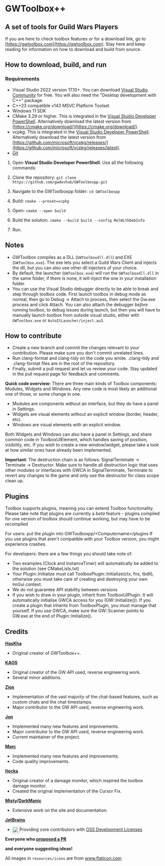 # GWToolbox++

## A set of tools for Guild Wars Players

If you are here to check toolbox features or for a download link, go to [https://gwtoolbox.com](https://gwtoolbox.com). Stay here and keep reading for information on how to download and build from source.

## How to download, build, and run
### Requirements
* Visual Studio 2022 version 17.10+. You can download [Visual Studio Community](https://visualstudio.microsoft.com/vs/community/) for free. You will also need the "Desktop development with C++" package.
* C++23 compatible v143 MSVC Platform Toolset
* Windows 11 SDK
* CMake 3.29 or higher. This is integrated in the [Visual Studio Developer PowerShell](https://learn.microsoft.com/en-us/visualstudio/ide/reference/command-prompt-powershell?view=vs-2022). Alternatively download the latest version from [https://cmake.org/download/](https://cmake.org/download/).
* vcpkg. This is integrated in the [Visual Studio Developer PowerShell](https://learn.microsoft.com/en-us/visualstudio/ide/reference/command-prompt-powershell?view=vs-2022). Alternatively download the latest version from [https://github.com/microsoft/vcpkg/releases/](https://github.com/microsoft/vcpkg/releases/latest).
* [Git](https://git-scm.com/)

1. Open **Visual Studio Developer PowerShell**. Use all the following commands: 

2. Clone the repository: 
`git clone https://github.com/gwdevhub/GWToolboxpp.git`

3. Navigate to the GWToolboxpp folder: 
`cd GWToolboxpp`

4. Build: `cmake --preset=vcpkg`

5. Open: `cmake --open build`

6. Build the solution. `cmake --build build --config RelWithDebInfo`

7. Run.

## Notes
* GWToolbox compiles as a DLL (`GWToolboxdll.dll`) and EXE (`GWToolbox.exe`). The exe lets you select a Guild Wars Client and injects the dll, but you can also use other dll injectors of your choice.
* By default, the launcher (`GWToolbox.exe`) will run the `GWToolboxdll.dll` in the same folder, if there is none, it will inject the one in your installation folder.
* You can use the Visual Studio debugger directly to be able to break and step through toolbox code. First launch toolbox in debug mode as normal, then go to Debug -> Attach to process, then select the Gw.exe process and click Attach. You can also attach the debugger *before* running toolbox, to debug issues during launch, but then you will have to manually launch toolbox from outside visual studio, either with `GWToolbox.exe` or `AutoItLauncher/inject.au3`. 

## How to contribute
* Create a new branch and commit the changes relevant to your contribution. Please make sure you don't commit unrelated lines.
* Run clang-format and clang-tidy on the code you wrote. .clang-tidy and .clang-format files are in the root of the repository.
* Finally, submit a pull request and let us review your code. Stay updated in the pull request page for feedback and comments.

**Quick code overview:**
There are three main kinds of Toolbox components: Modules, Widgets and Windows. Any new code is most likely an additional one of those, or some change in one. 
* Modules are components without an interface, but they do have a panel in Settings.
* Widgets are visual elements without an explicit window (border, header, etc).
* Windows are visual elements with an explicit window.

Both Widgets and Windows can also have a panel in Settings, and share common code in ToolboxUIElement, which handles saving of position, visibility, etc. If you wish to create a new window/widget, please take a look at how similar ones have already been implemented.  

**Important**: The destruction chain is as follows: SignalTerminate -> Terminate -> Destructor. Make sure to handle all destruction logic that uses other modules or interfaces with GWCA in SignalTerminate, Terminate to revert any changes to the game and only use the destructor for class scope clean up.

## Plugins
Toolbox supports plugins, meaning you can extend Toolbox functionality.
Please take note that plugins are currently a *beta* feature - plugins compiled for one version of toolbox should continue working, but may have to be recompiled

For users: put the plugin into GWToolboxpp/\<Computername\>/plugins
If you use plugins that aren't compatible with your Toolbox version, you might experience crashes.

For developers: there are a few things you should take note of:
* Two examples (Clock and InstanceTimer) will automatically be added to the solution (see CMakeLists.txt)
* Your Plugin::Initialize must call ToolboxPlugin::Initialize(ctx, fns, tbdll), otherwise you must take care of creating and destroying your own ImGui context.
* We do not guarantee API stability between versions
* If you wish to draw in your plugin, inherit from ToolboxUIPlugin. It will automatically initialise GWCA access for you (GW::Initialize()). If you create a plugin that inherits from ToolboxPlugin, you must manage that yourself. If you use GWCA, make sure the GW::Scanner points to GW.exe at the end of Plugin::Initialize().

## Credits

**[HasKha](https://github.com/HasKha)**
* Original creator of GWToolbox++.
 
**[KAOS](https://github.com/GregLando113)**
* Original creator of the GW API used, reverse engineering work.
* Several minor additions.

**[Ziox](https://github.com/reduf)**   
* Implementation of the vast majority of the chat-based features, such as custom chats and the chat timestamps.
* Major contributor to the GW API used, reverse engineering work.
 
**[Jon](https://github.com/3vcloud)**
* Implemented many new features and improvements.
* Major contributor to the GW API used, reverse engineering work.
* Current maintainer of the project.
 
**[Marc](https://github.com/henderkes)**
* Implemented many new features and improvements.
* Code quality improvements.

**[Itecka]()** 
* Original creator of a damage monitor, which inspired the toolbox damage monitor.
* Created the original implementation of the Cursor Fix.

**[Misty](https://github.com/Hour-of-the-Owl)/[DarkManic](https://github.com/DarkManic)**
* Extensive work on the site and documentation.

**[JetBrains](https://github.com/JetBrains)**
* <img src="https://resources.jetbrains.com/storage/products/company/brand/logos/jb_beam.png" alt="JetBrains Logo" width="23" style="float: left" /> Providing core contributors with <a href="https://www.jetbrains.com/community/opensource">OSS Development Licenses</a>

**Everyone who [proposed a PR](https://github.com/gwdevhub/GWToolboxpp/pulls?q=is%3Apr+is%3Amerged)**

**and everyone suggesting ideas!**


All images in `resources/icons` are from www.flaticon.com
